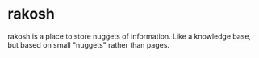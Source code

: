 # rakosh

rakosh is a place to store nuggets of information. Like a knowledge base, but based on small "nuggets" rather than pages.
